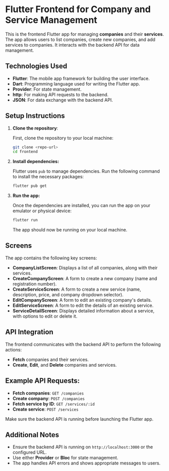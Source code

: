 # Flutter Frontend for Company and Service Management

This is the frontend Flutter app for managing **companies** and their **services**. The app allows users to list companies, create new companies, and add services to companies. It interacts with the backend API for data management.

## Technologies Used
- **Flutter**: The mobile app framework for building the user interface.
- **Dart**: Programming language used for writing the Flutter app.
- **Provider**: For state management.
- **http**: For making API requests to the backend.
- **JSON**: For data exchange with the backend API.

## Setup Instructions

1. **Clone the repository**:
   
   First, clone the repository to your local machine:

   ```bash
   git clone <repo-url>
   cd frontend

2. **Install dependencies:**
   
   Flutter uses `pub` to manage dependencies. Run the following command to install the necessary packages:
   
   ```bash
   flutter pub get
   
3. **Run the app:**
   
   Once the dependencies are installed, you can run the app on your emulator or physical device:
   
   ```bash
   flutter run
   ```
   
   The app should now be running on your local machine.

## Screens
The app contains the following key screens:
- **CompanyListScreen**: Displays a list of all companies, along with their services.
- **CreateCompanyScreen**: A form to create a new company (name and registration number).
- **CreateServiceScreen**: A form to create a new service (name, description, price, and company dropdown selector).
- **EditCompanyScreen**: A form to edit an existing company's details.
- **EditServiceScreen**: A form to edit the details of an existing service.
- **ServiceDetailScreen**: Displays detailed information about a service, with options to edit or delete it.

## API Integration
The frontend communicates with the backend API to perform the following actions:
- **Fetch** companies and their services.
- **Create**, **Edit**, and **Delete** companies and services.

## Example API Requests:
- **Fetch companies**: `GET /companies`
- **Create company**: `POST /companies`
- **Fetch service by ID**: `GET /services/:id`
- **Create service**: `POST /services`
  
Make sure the backend API is running before launching the Flutter app.

## Additional Notes
- Ensure the backend API is running on `http://localhost:3000` or the configured URL.
- Use either **Provider** or **Bloc** for state management.
- The app handles API errors and shows appropriate messages to users.

